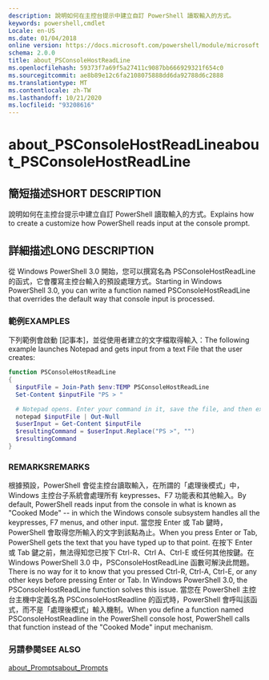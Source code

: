 ```yaml
---
description: 說明如何在主控台提示中建立自訂 PowerShell 讀取輸入的方式。
keywords: powershell,cmdlet
Locale: en-US
ms.date: 01/04/2018
online version: https://docs.microsoft.com/powershell/module/microsoft.powershell.core/about/about_psconsolehostreadline?view=powershell-6&WT.mc_id=ps-gethelp
schema: 2.0.0
title: about_PSConsoleHostReadLine
ms.openlocfilehash: 59373f7a69f5a27411c9087bb666929321f654c0
ms.sourcegitcommit: ae8b89e12c6fa2108075888dd6da92788d6c2888
ms.translationtype: MT
ms.contentlocale: zh-TW
ms.lasthandoff: 10/21/2020
ms.locfileid: "93208616"
---
```

# <a name="about_psconsolehostreadline"></a><span data-ttu-id="997bb-104">about_PSConsoleHostReadLine</span><span class="sxs-lookup"><span data-stu-id="997bb-104">about_PSConsoleHostReadLine</span></span>

## <a name="short-description"></a><span data-ttu-id="997bb-105">簡短描述</span><span class="sxs-lookup"><span data-stu-id="997bb-105">SHORT DESCRIPTION</span></span>
<span data-ttu-id="997bb-106">說明如何在主控台提示中建立自訂 PowerShell 讀取輸入的方式。</span><span class="sxs-lookup"><span data-stu-id="997bb-106">Explains how to create a customize how PowerShell reads input at the console prompt.</span></span>

## <a name="long-description"></a><span data-ttu-id="997bb-107">詳細描述</span><span class="sxs-lookup"><span data-stu-id="997bb-107">LONG DESCRIPTION</span></span>

<span data-ttu-id="997bb-108">從 Windows PowerShell 3.0 開始，您可以撰寫名為 PSConsoleHostReadLine 的函式，它會覆寫主控台輸入的預設處理方式。</span><span class="sxs-lookup"><span data-stu-id="997bb-108">Starting in Windows PowerShell 3.0, you can write a function named PSConsoleHostReadLine that overrides the default way that console input is processed.</span></span>

### <a name="examples"></a><span data-ttu-id="997bb-109">範例</span><span class="sxs-lookup"><span data-stu-id="997bb-109">EXAMPLES</span></span>

<span data-ttu-id="997bb-110">下列範例會啟動 [記事本]，並從使用者建立的文字檔取得輸入：</span><span class="sxs-lookup"><span data-stu-id="997bb-110">The following example launches Notepad and gets input from a text File that the user creates:</span></span>

```powershell
function PSConsoleHostReadLine
{
  $inputFile = Join-Path $env:TEMP PSConsoleHostReadLine
  Set-Content $inputFile "PS > "

  # Notepad opens. Enter your command in it, save the file, and then exit.
  notepad $inputFile | Out-Null
  $userInput = Get-Content $inputFile
  $resultingCommand = $userInput.Replace("PS >", "")
  $resultingCommand
}
```

### <a name="remarks"></a><span data-ttu-id="997bb-111">REMARKS</span><span class="sxs-lookup"><span data-stu-id="997bb-111">REMARKS</span></span>

<span data-ttu-id="997bb-112">根據預設，PowerShell 會從主控台讀取輸入，在所謂的「處理後模式」中，Windows 主控台子系統會處理所有 keypresses、F7 功能表和其他輸入。</span><span class="sxs-lookup"><span data-stu-id="997bb-112">By default, PowerShell reads input from the console in what is known as "Cooked Mode" -- in which the Windows console subsystem handles all the keypresses, F7 menus, and other input.</span></span> <span data-ttu-id="997bb-113">當您按 Enter 或 Tab 鍵時，PowerShell 會取得您所輸入的文字到該點為止。</span><span class="sxs-lookup"><span data-stu-id="997bb-113">When you press Enter or Tab, PowerShell gets the text that you have typed up to that point.</span></span> <span data-ttu-id="997bb-114">在按下 Enter 或 Tab 鍵之前，無法得知您已按下 Ctrl-R、Ctrl A、Ctrl-E 或任何其他按鍵。在 Windows PowerShell 3.0 中，PSConsoleHostReadLine 函數可解決此問題。</span><span class="sxs-lookup"><span data-stu-id="997bb-114">There is no way for it to know that you pressed Ctrl-R, Ctrl-A, Ctrl-E, or any other keys before pressing Enter or Tab. In Windows PowerShell 3.0, the PSConsoleHostReadLine function solves this issue.</span></span> <span data-ttu-id="997bb-115">當您在 PowerShell 主控台主機中定義名為 PSConsoleHostReadline 的函式時，PowerShell 會呼叫該函式，而不是「處理後模式」輸入機制。</span><span class="sxs-lookup"><span data-stu-id="997bb-115">When you define a function named PSConsoleHostReadline in the PowerShell console host, PowerShell calls that function instead of the "Cooked Mode" input mechanism.</span></span>

### <a name="see-also"></a><span data-ttu-id="997bb-116">另請參閱</span><span class="sxs-lookup"><span data-stu-id="997bb-116">SEE ALSO</span></span>

[<span data-ttu-id="997bb-117">about_Prompts</span><span class="sxs-lookup"><span data-stu-id="997bb-117">about_Prompts</span></span>](about_Prompts.md)
